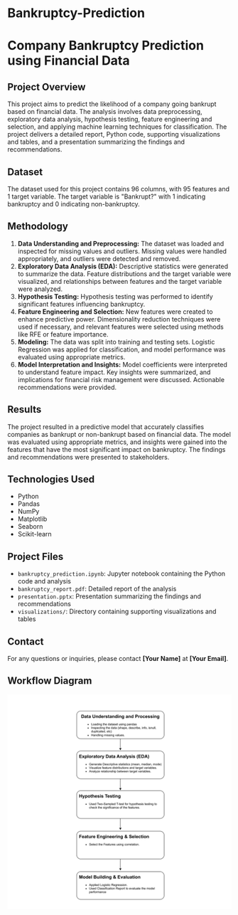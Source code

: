 # Bankruptcy-Prediction
</head> <body> <h1>Company Bankruptcy Prediction using Financial Data</h1> <h2>Project Overview</h2> <p>This project aims to predict the likelihood of a company going bankrupt based on financial data. The analysis involves data preprocessing, exploratory data analysis, hypothesis testing, feature engineering and selection, and applying machine learning techniques for classification. The project delivers a detailed report, Python code, supporting visualizations and tables, and a presentation summarizing the findings and recommendations. </p> <h2>Dataset</h2> <p>The dataset used for this project contains 96 columns, with 95 features and 1 target variable. The target variable is "Bankrupt?" with 1 indicating bankruptcy and 0 indicating non-bankruptcy.</p> <h2>Methodology</h2> <ol> <li><strong>Data Understanding and Preprocessing:</strong> The dataset was loaded and inspected for missing values and outliers. Missing values were handled appropriately, and outliers were detected and removed.</li> <li><strong>Exploratory Data Analysis (EDA):</strong> Descriptive statistics were generated to summarize the data. Feature distributions and the target variable were visualized, and relationships between features and the target variable were analyzed.</li> <li><strong>Hypothesis Testing:</strong> Hypothesis testing was performed to identify significant features influencing bankruptcy.</li> <li><strong>Feature Engineering and Selection:</strong> New features were created to enhance predictive power. Dimensionality reduction techniques were used if necessary, and relevant features were selected using methods like RFE or feature importance.</li> <li><strong>Modeling:</strong> The data was split into training and testing sets. Logistic Regression was applied for classification, and model performance was evaluated using appropriate metrics.</li> <li><strong>Model Interpretation and Insights:</strong> Model coefficients were interpreted to understand feature impact. Key insights were summarized, and implications for financial risk management were discussed. Actionable recommendations were provided.</li> </ol> <h2>Results</h2> <p>The project resulted in a predictive model that accurately classifies companies as bankrupt or non-bankrupt based on financial data. The model was evaluated using appropriate metrics, and insights were gained into the features that have the most significant impact on bankruptcy. The findings and recommendations were presented to stakeholders.</p> <h2>Technologies Used</h2> <ul> <li>Python</li> <li>Pandas</li> <li>NumPy</li> <li>Matplotlib</li> <li>Seaborn</li> <li>Scikit-learn</li> </ul> <h2>Project Files</h2> <ul> <li><code>bankruptcy_prediction.ipynb</code>: Jupyter notebook containing the Python code and analysis</li> <li><code>bankruptcy_report.pdf</code>: Detailed report of the analysis</li> <li><code>presentation.pptx</code>: Presentation summarizing the findings and recommendations</li> <li><code>visualizations/</code>: Directory containing supporting visualizations and tables</li> </ul> <h2>Contact</h2> <p>For any questions or inquiries, please contact <strong>[Your Name]</strong> at <strong>[Your Email]</strong>.</p> <h2>Workflow Diagram</h2> <img src="workflow.png" alt="Bankruptcy Prediction Workflow"> </body> </html>
